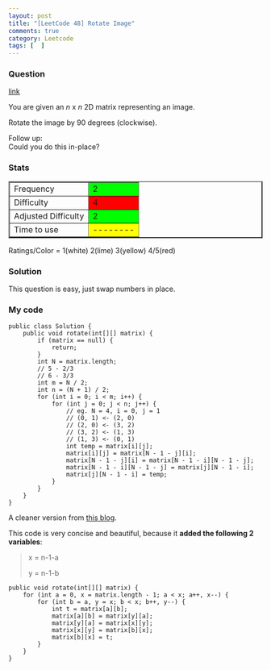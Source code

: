 ```yaml
---
layout: post
title: "[LeetCode 48] Rotate Image"
comments: true
category: Leetcode
tags: [  ]
---
```


### Question 

[link](http://oj.leetcode.com/problems/rotate-image/)

<div class="question-content">
            <p></p><p>You are given an <i>n</i> x <i>n</i> 2D matrix representing an image.</p>
<p>Rotate the image by 90 degrees (clockwise).</p>
<p>Follow up:<br>
Could you do this in-place?</p><p></p>
          </div>

### Stats

<table border="2">
	<tr>
		<td>Frequency</td>
		<td bgcolor="lime">2</td>
	</tr>
	<tr>
		<td>Difficulty</td>
		<td bgcolor="red">4</td>
	</tr>
	<tr>
		<td>Adjusted Difficulty</td>
		<td bgcolor="lime">2</td>
	</tr>
	<tr>
		<td>Time to use</td>
		<td bgcolor="yellow">--------</td>
	</tr>
</table>

Ratings/Color = 1(white) 2(lime) 3(yellow) 4/5(red)

### Solution

This question is easy, just swap numbers in place. 

### My code 

    public class Solution {
        public void rotate(int[][] matrix) {
            if (matrix == null) {
                return;
            }
            int N = matrix.length;
            // 5 - 2/3
            // 6 - 3/3
            int m = N / 2;
            int n = (N + 1) / 2;
            for (int i = 0; i < m; i++) {
                for (int j = 0; j < n; j++) {
                    // eg. N = 4, i = 0, j = 1
                    // (0, 1) <- (2, 0)
                    // (2, 0) <- (3, 2)
                    // (3, 2) <- (1, 3)
                    // (1, 3) <- (0, 1)
                    int temp = matrix[i][j];
                    matrix[i][j] = matrix[N - 1 - j][i];
                    matrix[N - 1 - j][i] = matrix[N - 1 - i][N - 1 - j];
                    matrix[N - 1 - i][N - 1 - j] = matrix[j][N - 1 - i];
                    matrix[j][N - 1 - i] = temp;
                }
            }
        }
    }

A cleaner version from [this blog](http://blog.csdn.net/kenden23/article/details/17200067). 

This code is very concise and beautiful, because it __added the following 2 variables__: 

> x = n-1-a
>
> y = n-1-b

    public void rotate(int[][] matrix) {
        for (int a = 0, x = matrix.length - 1; a < x; a++, x--) {
            for (int b = a, y = x; b < x; b++, y--) {
                int t = matrix[a][b];
                matrix[a][b] = matrix[y][a];
                matrix[y][a] = matrix[x][y];
                matrix[x][y] = matrix[b][x];
                matrix[b][x] = t;
            }
        }
    }
